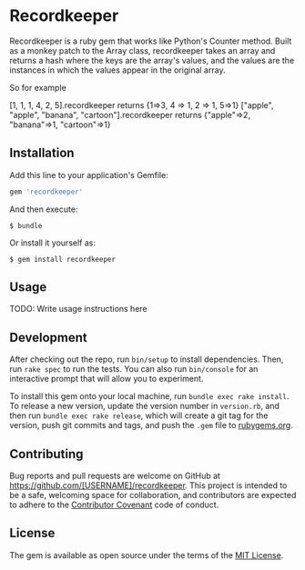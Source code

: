 # Recordkeeper

Recordkeeper is a ruby gem that works like Python's Counter method.  Built as a monkey patch to the Array class, recordkeeper takes an array and returns a hash where the keys are the array's values, and the values are the instances in which the values appear in the original array.

So for example

[1, 1, 1, 4, 2, 5].recordkeeper returns {1=>3, 4 => 1, 2 => 1, 5=>1}
["apple", "apple", "banana", "cartoon"].recordkeeper returns {"apple"=>2, "banana"=>1, "cartoon"=>1}

## Installation

Add this line to your application's Gemfile:

```ruby
gem 'recordkeeper'
```

And then execute:

    $ bundle

Or install it yourself as:

    $ gem install recordkeeper

## Usage

TODO: Write usage instructions here

## Development

After checking out the repo, run `bin/setup` to install dependencies. Then, run `rake spec` to run the tests. You can also run `bin/console` for an interactive prompt that will allow you to experiment.

To install this gem onto your local machine, run `bundle exec rake install`. To release a new version, update the version number in `version.rb`, and then run `bundle exec rake release`, which will create a git tag for the version, push git commits and tags, and push the `.gem` file to [rubygems.org](https://rubygems.org).

## Contributing

Bug reports and pull requests are welcome on GitHub at https://github.com/[USERNAME]/recordkeeper. This project is intended to be a safe, welcoming space for collaboration, and contributors are expected to adhere to the [Contributor Covenant](http://contributor-covenant.org) code of conduct.


## License

The gem is available as open source under the terms of the [MIT License](http://opensource.org/licenses/MIT).
